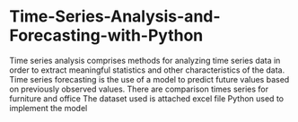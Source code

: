 # Time-Series-Analysis-and-Forecasting-with-Python

Time series analysis comprises methods for analyzing time series data in order to extract meaningful statistics and other characteristics of the data. Time series forecasting is the use of a model to predict future values based on previously observed values.
There are comparison times series for furniture and office 
The dataset used is attached excel file 
Python used to implement the model 
